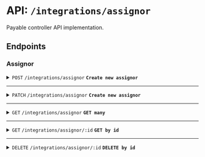 # API: `/integrations/assignor`
Payable controller API implementation.
## Endpoints
### Assignor

<details>
  <summary> 
    <code>POST</code> <code>/integrations/assignor</code> <code><b>Create new assignor</b></code> 
  </summary>

##### Body schema
> | Name            | Type         | Nullable | Description                    |
> |-----------------|--------------|----------|--------------------------------|
> | email           | string email | required | Person email.                  |
> | name            | string       | required | Person name.                   |
> | document        | string       | required | Person document.               |
> | phone           | string       | required | Person phone.                  |
###### Example cURL
```sh
curl --location 'http://localhost:3001/integrations/assignor' \
--header 'Content-Type: application/json' \
--data '{
    "email": "devtest@email.com",
    "name": "dev-test",
    "document": "111.222.333-44",
    "phone": "+55 (21) 9 1111 4444"
}'
```
###### Response
```json
{
    "id":"50f773d0-dc36-45c5-99c6-4779ef681af5",
    "document":"111.222.333-44",
    "email":"devtest@email.com",
    "phone":"+55 (21) 9 1111 4444",
    "name":"dev-test"
}
```
</details>

--------------------------------------------------------------------------------

<details>
  <summary> 
    <code>PATCH</code> <code>/integrations/assignor</code> <code><b>Create new assignor</b></code> 
  </summary>

##### Body schema
> | Name            | Type         | Nullable | Description                    |
> |-----------------|--------------|----------|--------------------------------|
> | email           | string email | optional | Person email.                  |
> | name            | string       | optional | Person name.                   |
> | document        | string       | optional | Person document.               |
> | phone           | string       | optional | Person phone.                  |
###### Example cURL
```sh
curl -X 'PATCH' --location 'http://localhost:3001/integrations/assignor/{ID}' \
--header 'Content-Type: application/json' \
--data '{
    "email": "devtest@email.com",
    "name": "dev-test",
    "document": "111.222.333-44",
    "phone": "+55 (21) 9 1111 4444"
}'
```

###### Response
```json
{
    "id":"50f773d0-dc36-45c5-99c6-4779ef681af5",
    "document":"111.222.333-44",
    "email":"devtest@email.com",
    "phone":"+55 (21) 9 1111 4444",
    "name":"dev-test"
}
```
</details>

--------------------------------------------------------------------------------

<details>
  <summary> 
    <code>GET</code> <code>/integrations/assignor</code> <code><b>GET many</b></code> 
  </summary>

###### Example cURL
```sh
curl --location 'http://localhost:3001/integrations/assignor' \
--header 'Content-Type: application/json' 
```

###### Response
```json
{
   "assignors" : [
      {
         "id" : "0954c16f-dfa6-4a89-8f8b-7c9ba9cc897f",
         "document" : "12321",
         "email" : "asd@email.copm",
         "name" : "123213",
         "phone" : "2222"
      }
  ]
}
```
</details>

--------------------------------------------------------------------------------

<details>
  <summary> 
    <code>GET</code> <code>/integrations/assignor/:id</code> <code><b>GET by id</b></code> 
  </summary>

###### Example cURL
```sh
curl -X 'PATCH' --location 'http://localhost:3001/integrations/assignor/{ID}' \
--header 'Content-Type: application/json'
```

###### Response
```json
{
    "id":"50f773d0-dc36-45c5-99c6-4779ef681af5",
    "document":"111.222.333-44",
    "email":"devtest@email.com",
    "phone":"+55 (21) 9 1111 4444",
    "name":"dev-test"
}
```
</details>

--------------------------------------------------------------------------------

<details>
  <summary> 
    <code>DELETE</code> <code>/integrations/assignor/:id</code> <code><b>DELETE by id</b></code> 
  </summary>

###### Example cURL
```sh
curl -X 'DELETE' --location 'http://localhost:3001/integrations/assignor/{ID}' \
--header 'Content-Type: application/json'
```

###### Response
```json
{
    "id": "50f773d0-dc36-45c5-99c6-4779ef681af5",
    "document": "111.222.333-44",
    "email": "devtest@email.com",
    "phone": "+55 (21) 9 1111 4444",
    "name": "dev-test"
}
```
</details>

